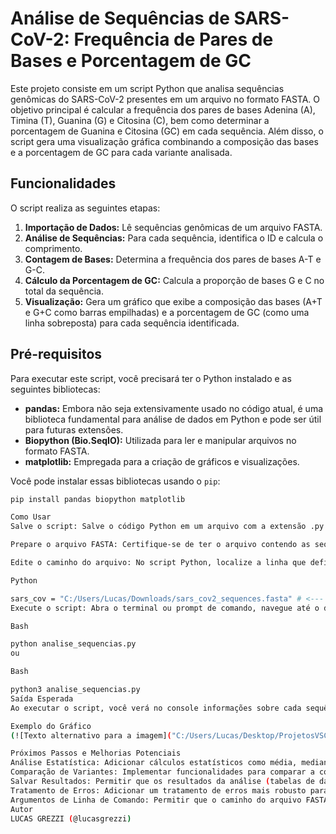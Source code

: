 # Análise de Sequências de SARS-CoV-2: Frequência de Pares de Bases e Porcentagem de GC

Este projeto consiste em um script Python que analisa sequências genômicas do SARS-CoV-2 presentes em um arquivo no formato FASTA. O objetivo principal é calcular a frequência dos pares de bases Adenina (A), Timina (T), Guanina (G) e Citosina (C), bem como determinar a porcentagem de Guanina e Citosina (GC) em cada sequência. Além disso, o script gera uma visualização gráfica combinando a composição das bases e a porcentagem de GC para cada variante analisada.

## Funcionalidades

O script realiza as seguintes etapas:

1.  **Importação de Dados:** Lê sequências genômicas de um arquivo FASTA.
2.  **Análise de Sequências:** Para cada sequência, identifica o ID e calcula o comprimento.
3.  **Contagem de Bases:** Determina a frequência dos pares de bases A-T e G-C.
4.  **Cálculo da Porcentagem de GC:** Calcula a proporção de bases G e C no total da sequência.
5.  **Visualização:** Gera um gráfico que exibe a composição das bases (A+T e G+C como barras empilhadas) e a porcentagem de GC (como uma linha sobreposta) para cada sequência identificada.

## Pré-requisitos

Para executar este script, você precisará ter o Python instalado e as seguintes bibliotecas:

* **pandas:** Embora não seja extensivamente usado no código atual, é uma biblioteca fundamental para análise de dados em Python e pode ser útil para futuras extensões.
* **Biopython (Bio.SeqIO):** Utilizada para ler e manipular arquivos no formato FASTA.
* **matplotlib:** Empregada para a criação de gráficos e visualizações.

Você pode instalar essas bibliotecas usando o `pip`:

```bash
pip install pandas biopython matplotlib

Como Usar
Salve o script: Salve o código Python em um arquivo com a extensão .py (por exemplo, analise_sequencias.py).

Prepare o arquivo FASTA: Certifique-se de ter o arquivo contendo as sequências do SARS-CoV-2 no formato FASTA.

Edite o caminho do arquivo: No script Python, localize a linha que define o caminho para o arquivo FASTA e atualize-o com o caminho correto para o seu arquivo:

Python

sars_cov = "C:/Users/Lucas/Downloads/sars_cov2_sequences.fasta" # <--- MODIFIQUE ESTE CAMINHO
Execute o script: Abra o terminal ou prompt de comando, navegue até o diretório onde você salvou o arquivo .py e execute o script:

Bash

python analise_sequencias.py
ou

Bash

python3 analise_sequencias.py
Saída Esperada
Ao executar o script, você verá no console informações sobre cada sequência processada, incluindo seu ID, comprimento, contagem de bases A+T, contagem de bases G+C e a porcentagem de GC. Além disso, uma janela com um gráfico será exibida, mostrando visualmente a composição das bases e a porcentagem de GC para cada variante.

Exemplo do Gráfico
(![Texto alternativo para a imagem]("C:/Users/Lucas/Desktop/ProjetosVSC/analise-sequencias-sarscov2/Figure_1.png"))

Próximos Passos e Melhorias Potenciais
Análise Estatística: Adicionar cálculos estatísticos como média, mediana, desvio padrão da porcentagem de GC entre as variantes.
Comparação de Variantes: Implementar funcionalidades para comparar a composição de bases e a porcentagem de GC entre diferentes grupos de variantes.
Salvar Resultados: Permitir que os resultados da análise (tabelas de dados, gráfico) sejam salvos em arquivos (por exemplo, CSV, PNG).
Tratamento de Erros: Adicionar um tratamento de erros mais robusto para lidar com arquivos FASTA mal formatados ou sequências inválidas.
Argumentos de Linha de Comando: Permitir que o caminho do arquivo FASTA seja fornecido como um argumento de linha de comando para maior flexibilidade.
Autor
LUCAS GREZZI (@lucasgrezzi)